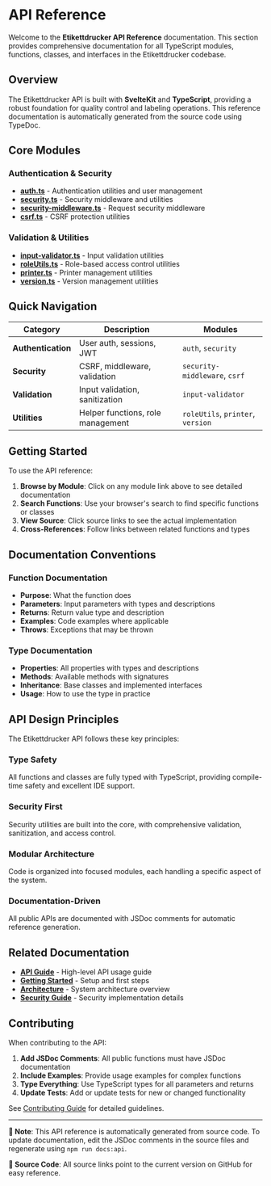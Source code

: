 # API Reference

Welcome to the **Etikettdrucker API Reference** documentation. This section provides comprehensive documentation for all TypeScript modules, functions, classes, and interfaces in the Etikettdrucker codebase.

## Overview

The Etikettdrucker API is built with **SvelteKit** and **TypeScript**, providing a robust foundation for quality control and labeling operations. This reference documentation is automatically generated from the source code using TypeDoc.

## Core Modules

### Authentication & Security
- **[auth.ts](./api/modules/auth.md)** - Authentication utilities and user management
- **[security.ts](./api/modules/security.md)** - Security middleware and utilities  
- **[security-middleware.ts](./api/modules/security_middleware.md)** - Request security middleware
- **[csrf.ts](./api/modules/csrf.md)** - CSRF protection utilities

### Validation & Utilities
- **[input-validator.ts](./api/modules/input_validator.md)** - Input validation utilities
- **[roleUtils.ts](./api/modules/roleUtils.md)** - Role-based access control utilities
- **[printer.ts](./api/modules/printer.md)** - Printer management utilities
- **[version.ts](./api/modules/version.md)** - Version management utilities

## Quick Navigation

| Category | Description | Modules |
|----------|-------------|---------|
| **Authentication** | User auth, sessions, JWT | `auth`, `security` |
| **Security** | CSRF, middleware, validation | `security-middleware`, `csrf` |
| **Validation** | Input validation, sanitization | `input-validator` |
| **Utilities** | Helper functions, role management | `roleUtils`, `printer`, `version` |

## Getting Started

To use the API reference:

1. **Browse by Module**: Click on any module link above to see detailed documentation
2. **Search Functions**: Use your browser's search to find specific functions or classes
3. **View Source**: Click source links to see the actual implementation
4. **Cross-References**: Follow links between related functions and types

## Documentation Conventions

### Function Documentation
- **Purpose**: What the function does
- **Parameters**: Input parameters with types and descriptions
- **Returns**: Return value type and description
- **Examples**: Code examples where applicable
- **Throws**: Exceptions that may be thrown

### Type Documentation
- **Properties**: All properties with types and descriptions
- **Methods**: Available methods with signatures
- **Inheritance**: Base classes and implemented interfaces
- **Usage**: How to use the type in practice

## API Design Principles

The Etikettdrucker API follows these key principles:

### Type Safety
All functions and classes are fully typed with TypeScript, providing compile-time safety and excellent IDE support.

### Security First
Security utilities are built into the core, with comprehensive validation, sanitization, and access control.

### Modular Architecture
Code is organized into focused modules, each handling a specific aspect of the system.

### Documentation-Driven
All public APIs are documented with JSDoc comments for automatic reference generation.

## Related Documentation

- **[API Guide](../api/README.md)** - High-level API usage guide
- **[Getting Started](../getting-started.md)** - Setup and first steps
- **[Architecture](../architecture/README.md)** - System architecture overview
- **[Security Guide](../operations/security.md)** - Security implementation details

## Contributing

When contributing to the API:

1. **Add JSDoc Comments**: All public functions must have JSDoc documentation
2. **Include Examples**: Provide usage examples for complex functions
3. **Type Everything**: Use TypeScript types for all parameters and returns
4. **Update Tests**: Add or update tests for new or changed functionality

See [Contributing Guide](../development/contributing.md) for detailed guidelines.

---

**📝 Note**: This API reference is automatically generated from source code. To update documentation, edit the JSDoc comments in the source files and regenerate using `npm run docs:api`.

**🔗 Source Code**: All source links point to the current version on GitHub for easy reference.
